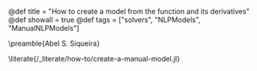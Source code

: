 @def title = "How to create a model from the function and its derivatives"
@def showall = true
@def tags = ["solvers", "NLPModels", "ManualNLPModels"]

\preamble{Abel S. Siqueira}

\literate{/_literate/how-to/create-a-manual-model.jl}